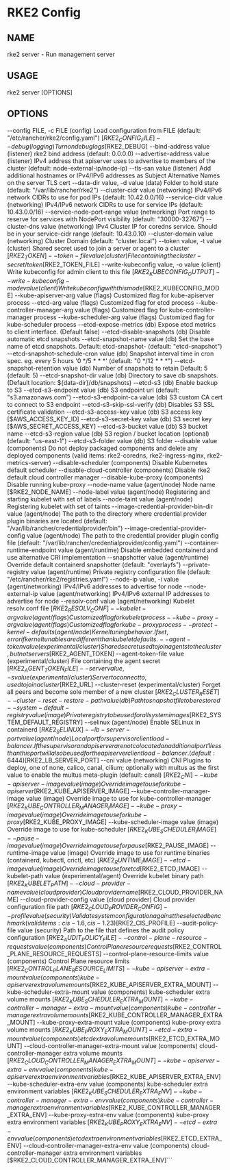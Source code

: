 # RKE2 Config

## NAME

   rke2 server - Run management server

## USAGE

   rke2 server [OPTIONS]

## OPTIONS

   --config FILE, -c FILE                        (config) Load configuration from FILE (default: "/etc/rancher/rke2/config.yaml") [$RKE2_CONFIG_FILE]
   --debug                                       (logging) Turn on debug logs [$RKE2_DEBUG]
   --bind-address value                          (listener) rke2 bind address (default: 0.0.0.0)
   --advertise-address value                     (listener) IPv4 address that apiserver uses to advertise to members of the cluster (default: node-external-ip/node-ip)
   --tls-san value                               (listener) Add additional hostnames or IPv4/IPv6 addresses as Subject Alternative Names on the server TLS cert
   --data-dir value, -d value                    (data) Folder to hold state (default: "/var/lib/rancher/rke2")
   --cluster-cidr value                          (networking) IPv4/IPv6 network CIDRs to use for pod IPs (default: 10.42.0.0/16)
   --service-cidr value                          (networking) IPv4/IPv6 network CIDRs to use for service IPs (default: 10.43.0.0/16)
   --service-node-port-range value               (networking) Port range to reserve for services with NodePort visibility (default: "30000-32767")
   --cluster-dns value                           (networking) IPv4 Cluster IP for coredns service. Should be in your service-cidr range (default: 10.43.0.10)
   --cluster-domain value                        (networking) Cluster Domain (default: "cluster.local")
   --token value, -t value                       (cluster) Shared secret used to join a server or agent to a cluster [$RKE2_TOKEN]
   --token-file value                            (cluster) File containing the cluster-secret/token [$RKE2_TOKEN_FILE]
   --write-kubeconfig value, -o value            (client) Write kubeconfig for admin client to this file [$RKE2_KUBECONFIG_OUTPUT]
   --write-kubeconfig-mode value                 (client) Write kubeconfig with this mode [$RKE2_KUBECONFIG_MODE]
   --kube-apiserver-arg value                    (flags) Customized flag for kube-apiserver process
   --etcd-arg value                              (flags) Customized flag for etcd process
   --kube-controller-manager-arg value           (flags) Customized flag for kube-controller-manager process
   --kube-scheduler-arg value                    (flags) Customized flag for kube-scheduler process
   --etcd-expose-metrics                         (db) Expose etcd metrics to client interface. (Default false)
   --etcd-disable-snapshots                      (db) Disable automatic etcd snapshots
   --etcd-snapshot-name value                    (db) Set the base name of etcd snapshots. Default: etcd-snapshot-<unix-timestamp> (default: "etcd-snapshot")
   --etcd-snapshot-schedule-cron value           (db) Snapshot interval time in cron spec. eg. every 5 hours '0 */5 * * *' (default: "0 */12 * * *")
   --etcd-snapshot-retention value               (db) Number of snapshots to retain Default: 5 (default: 5)
   --etcd-snapshot-dir value                     (db) Directory to save db snapshots. (Default location: ${data-dir}/db/snapshots)
   --etcd-s3                                     (db) Enable backup to S3
   --etcd-s3-endpoint value                      (db) S3 endpoint url (default: "s3.amazonaws.com")
   --etcd-s3-endpoint-ca value                   (db) S3 custom CA cert to connect to S3 endpoint
   --etcd-s3-skip-ssl-verify                     (db) Disables S3 SSL certificate validation
   --etcd-s3-access-key value                    (db) S3 access key [$AWS_ACCESS_KEY_ID]
   --etcd-s3-secret-key value                    (db) S3 secret key [$AWS_SECRET_ACCESS_KEY]
   --etcd-s3-bucket value                        (db) S3 bucket name
   --etcd-s3-region value                        (db) S3 region / bucket location (optional) (default: "us-east-1")
   --etcd-s3-folder value                        (db) S3 folder
   --disable value                               (components) Do not deploy packaged components and delete any deployed components (valid items: rke2-coredns, rke2-ingress-nginx, rke2-metrics-server)
   --disable-scheduler                           (components) Disable Kubernetes default scheduler
   --disable-cloud-controller                    (components) Disable rke2 default cloud controller manager
   --disable-kube-proxy                          (components) Disable running kube-proxy
   --node-name value                             (agent/node) Node name [$RKE2_NODE_NAME]
   --node-label value                            (agent/node) Registering and starting kubelet with set of labels
   --node-taint value                            (agent/node) Registering kubelet with set of taints
   --image-credential-provider-bin-dir value     (agent/node) The path to the directory where credential provider plugin binaries are located (default: "/var/lib/rancher/credentialprovider/bin")
   --image-credential-provider-config value      (agent/node) The path to the credential provider plugin config file (default: "/var/lib/rancher/credentialprovider/config.yaml")
   --container-runtime-endpoint value            (agent/runtime) Disable embedded containerd and use alternative CRI implementation
   --snapshotter value                           (agent/runtime) Override default containerd snapshotter (default: "overlayfs")
   --private-registry value                      (agent/runtime) Private registry configuration file (default: "/etc/rancher/rke2/registries.yaml")
   --node-ip value, -i value                     (agent/networking) IPv4/IPv6 addresses to advertise for node
   --node-external-ip value                      (agent/networking) IPv4/IPv6 external IP addresses to advertise for node
   --resolv-conf value                           (agent/networking) Kubelet resolv.conf file [$RKE2_RESOLV_CONF]
   --kubelet-arg value                           (agent/flags) Customized flag for kubelet process
   --kube-proxy-arg value                        (agent/flags) Customized flag for kube-proxy process
   --protect-kernel-defaults                     (agent/node) Kernel tuning behavior. If set, error if kernel tunables are different than kubelet defaults.
   --agent-token value                           (experimental/cluster) Shared secret used to join agents to the cluster, but not servers [$RKE2_AGENT_TOKEN]
   --agent-token-file value                      (experimental/cluster) File containing the agent secret [$RKE2_AGENT_TOKEN_FILE]
   --server value, -s value                      (experimental/cluster) Server to connect to, used to join a cluster [$RKE2_URL]
   --cluster-reset                               (experimental/cluster) Forget all peers and become sole member of a new cluster [$RKE2_CLUSTER_RESET]
   --cluster-reset-restore-path value            (db) Path to snapshot file to be restored
   --system-default-registry value               (image) Private registry to be used for all system images [$RKE2_SYSTEM_DEFAULT_REGISTRY]
   --selinux                                     (agent/node) Enable SELinux in containerd [$RKE2_SELINUX]
   --lb-server-port value                        (agent/node) Local port for supervisor client load-balancer. If the supervisor and apiserver are not colocated an additional port 1 less than this port will also be used for the apiserver client load-balancer. (default: 6444) [$RKE2_LB_SERVER_PORT]
   --cni value                                   (networking) CNI Plugins to deploy, one of none, calico, canal, cilium; optionally with multus as the first value to enable the multus meta-plugin (default: canal) [$RKE2_CNI]
   --kube-apiserver-image value                  (image) Override image to use for kube-apiserver [$RKE2_KUBE_APISERVER_IMAGE]
   --kube-controller-manager-image value         (image) Override image to use for kube-controller-manager [$RKE2_KUBE_CONTROLLER_MANAGER_IMAGE]
   --kube-proxy-image value                      (image) Override image to use for kube-proxy [$RKE2_KUBE_PROXY_IMAGE]
   --kube-scheduler-image value                  (image) Override image to use for kube-scheduler [$RKE2_KUBE_SCHEDULER_IMAGE]
   --pause-image value                           (image) Override image to use for pause [$RKE2_PAUSE_IMAGE]
   --runtime-image value                         (image) Override image to use for runtime binaries (containerd, kubectl, crictl, etc) [$RKE2_RUNTIME_IMAGE]
   --etcd-image value                            (image) Override image to use for etcd [$RKE2_ETCD_IMAGE]
   --kubelet-path value                          (experimental/agent) Override kubelet binary path [$RKE2_KUBELET_PATH]
   --cloud-provider-name value                   (cloud provider) Cloud provider name [$RKE2_CLOUD_PROVIDER_NAME]
   --cloud-provider-config value                 (cloud provider) Cloud provider configuration file path [$RKE2_CLOUD_PROVIDER_CONFIG]
   --profile value                               (security) Validate system configuration against the selected benchmark (valid items: cis-1.6, cis-1.23 ) [$RKE2_CIS_PROFILE]
   --audit-policy-file value                     (security) Path to the file that defines the audit policy configuration [$RKE2_AUDIT_POLICY_FILE]
   --control-plane-resource-requests value       (components) Control Plane resource requests [$RKE2_CONTROL_PLANE_RESOURCE_REQUESTS]
   --control-plane-resource-limits value         (components) Control Plane resource limits [$RKE2_CONTROL_PLANE_RESOURCE_LIMITS]
   --kube-apiserver-extra-mount value            (components) kube-apiserver extra volume mounts [$RKE2_KUBE_APISERVER_EXTRA_MOUNT]
   --kube-scheduler-extra-mount value            (components) kube-scheduler extra volume mounts [$RKE2_KUBE_SCHEDULER_EXTRA_MOUNT]
   --kube-controller-manager-extra-mount value   (components) kube-controller-manager extra volume mounts [$RKE2_KUBE_CONTROLLER_MANAGER_EXTRA_MOUNT]
   --kube-proxy-extra-mount value                (components) kube-proxy extra volume mounts [$RKE2_KUBE_PROXY_EXTRA_MOUNT]
   --etcd-extra-mount value                      (components) etcd extra volume mounts [$RKE2_ETCD_EXTRA_MOUNT]
   --cloud-controller-manager-extra-mount value  (components) cloud-controller-manager extra volume mounts [$RKE2_CLOUD_CONTROLLER_MANAGER_EXTRA_MOUNT]
   --kube-apiserver-extra-env value              (components) kube-apiserver extra environment variables [$RKE2_KUBE_APISERVER_EXTRA_ENV]
   --kube-scheduler-extra-env value              (components) kube-scheduler extra environment variables [$RKE2_KUBE_SCHEDULER_EXTRA_ENV]
   --kube-controller-manager-extra-env value     (components) kube-controller-manager extra environment variables [$RKE2_KUBE_CONTROLLER_MANAGER_EXTRA_ENV]
   --kube-proxy-extra-env value                  (components) kube-proxy extra environment variables [$RKE2_KUBE_PROXY_EXTRA_ENV]
   --etcd-extra-env value                        (components) etcd extra environment variables [$RKE2_ETCD_EXTRA_ENV]
   --cloud-controller-manager-extra-env value    (components) cloud-controller-manager extra environment variables [$RKE2_CLOUD_CONTROLLER_MANAGER_EXTRA_ENV]```